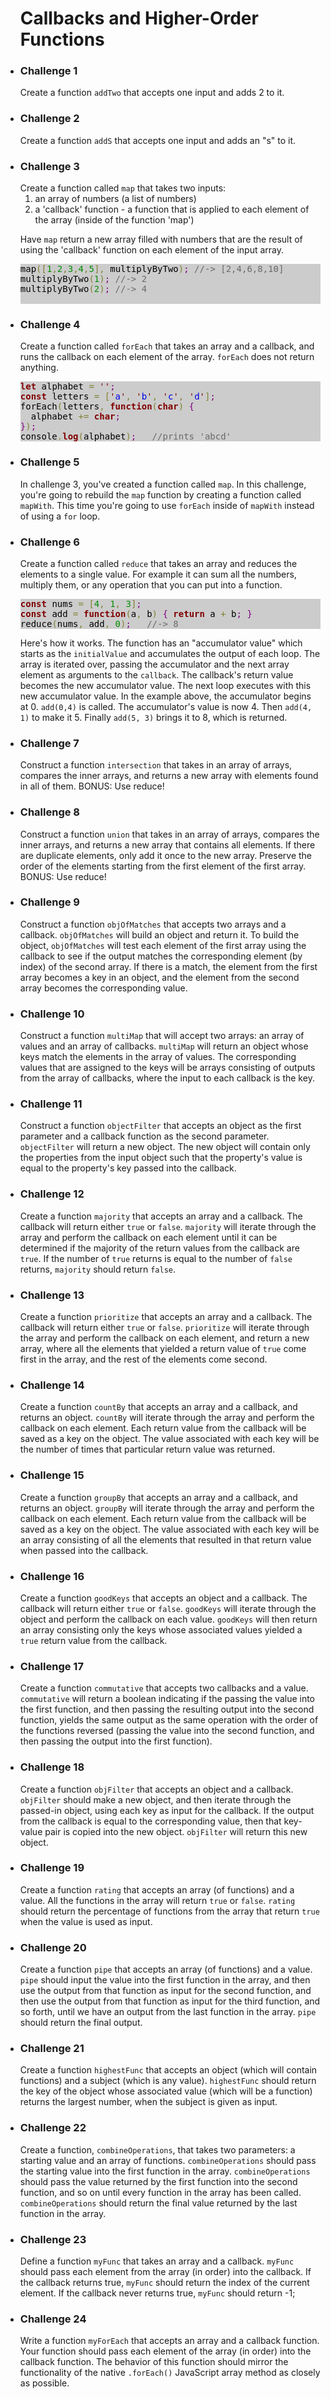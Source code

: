<ul id="instruct">
      <h1>Callbacks and Higher-Order Functions</h1>

<li>
  <h3>Challenge 1</h3>

Create a function <code>addTwo</code> that accepts one input and adds 2 to it.

</li>

<li>
  <h3>Challenge 2</h3>

Create a function <code>addS</code> that accepts one input and adds an "s" to it.

</li>

<li>
  <h3>Challenge 3</h3>
  Create a function called <code>map</code> that takes two inputs:<br>
  <ol>
    <li>an array of numbers (a list of numbers)</li>
    <li>a 'callback' function - a function that is applied to each element of the array (inside of the function 'map')</li>
  </ol>

Have <code>map</code> return a new array filled with numbers that are the result of using the 'callback' function on each element of the input array.<br>

  <!--
    map([1,2,3,4,5], multiplyByTwo); //-> [2,4,6,8,10]
    multiplyByTwo(1); //-> 2
    multiplyByTwo(2); //-> 4
  -->
  <pre style="color:#000000;background:#ccc;">map<span style="color:#808030; ">(</span><span style="color:#808030; ">[</span><span style="color:#008c00; ">1</span><span style="color:#808030; ">,</span><span style="color:#008c00; ">2</span><span style="color:#808030; ">,</span><span style="color:#008c00; ">3</span><span style="color:#808030; ">,</span><span style="color:#008c00; ">4</span><span style="color:#808030; ">,</span><span style="color:#008c00; ">5</span><span style="color:#808030; ">]</span><span style="color:#808030; ">,</span> multiplyByTwo<span style="color:#808030; ">)</span><span style="color:#800080; ">;</span> <span style="color:#696969; ">//-&gt; [2,4,6,8,10]</span><br>multiplyByTwo<span style="color:#808030; ">(</span><span style="color:#008c00; ">1</span><span style="color:#808030; ">)</span><span style="color:#800080; ">;</span> <span style="color:#696969; ">//-&gt; 2</span><br>multiplyByTwo<span style="color:#808030; ">(</span><span style="color:#008c00; ">2</span><span style="color:#808030; ">)</span><span style="color:#800080; ">;</span> <span style="color:#696969; ">//-&gt; 4</span>
  </pre>

</li>

<li>
  <h3>Challenge 4</h3>

Create a function called <code>forEach</code> that takes an array and a callback, and runs the callback on each element of the array. <code>forEach</code> does not return anything.

  <!--
    let alphabet = '';
    const letters = ['a', 'b', 'c', 'd'];
    forEach(letters, function(char) {
      alphabet += char;
    });
    console.log(alphabet);   //prints 'abcd'
  -->
  <pre style="color:#000000;background:#ccc;"><span style="color:#800000; font-weight:bold; ">let</span> alphabet <span style="color:#808030; ">=</span> <span style="color:#800000; ">'</span><span style="color:#800000; ">'</span><span style="color:#800080; ">;</span>
<span style="color:#800000; font-weight:bold; ">const</span> letters <span style="color:#808030; ">=</span> <span style="color:#808030; ">[</span><span style="color:#800000; ">'</span><span style="color:#0000e6; ">a</span><span style="color:#800000; ">'</span><span style="color:#808030; ">,</span> <span style="color:#800000; ">'</span><span style="color:#0000e6; ">b</span><span style="color:#800000; ">'</span><span style="color:#808030; ">,</span> <span style="color:#800000; ">'</span><span style="color:#0000e6; ">c</span><span style="color:#800000; ">'</span><span style="color:#808030; ">,</span> <span style="color:#800000; ">'</span><span style="color:#0000e6; ">d</span><span style="color:#800000; ">'</span><span style="color:#808030; ">]</span><span style="color:#800080; ">;</span>
forEach<span style="color:#808030; ">(</span>letters<span style="color:#808030; ">,</span> <span style="color:#800000; font-weight:bold; ">function</span><span style="color:#808030; ">(</span><span style="color:#800000; font-weight:bold; ">char</span><span style="color:#808030; ">)</span> <span style="color:#800080; ">{</span>
  alphabet <span style="color:#808030; ">+=</span> <span style="color:#800000; font-weight:bold; ">char</span><span style="color:#800080; ">;</span>
<span style="color:#800080; ">}</span><span style="color:#808030; ">)</span><span style="color:#800080; ">;</span>
console<span style="color:#808030; ">.</span><span style="color:#800000; font-weight:bold; ">log</span><span style="color:#808030; ">(</span>alphabet<span style="color:#808030; ">)</span><span style="color:#800080; ">;</span>   <span style="color:#696969; ">//prints 'abcd'</span>
</pre>

</li>

<li>
  <h3>Challenge 5</h3>

In challenge 3, you've created a function called <code>map</code>. In this challenge, you're going to rebuild the <code>map</code> function by creating a function called <code>mapWith</code>. This time you're going to use <code>forEach</code> inside of <code>mapWith</code> instead of using a <code>for</code> loop.

</li>

<li>
  <h3>Challenge 6</h3>

Create a function called <code>reduce</code> that takes an array and reduces the elements to a single value. For example it can sum all the numbers, multiply them, or any operation that you can put into a function.

  <!--
    const nums = [4, 1, 3];
    const add = function(a, b) { return a + b; }
    reduce(nums, add, 0);   //-> 8
  -->
  <pre style="color:#000000;background:#ccc;"><span style="color:#800000; font-weight:bold; ">const</span> nums <span style="color:#808030; ">=</span> <span style="color:#808030; ">[</span><span style="color:#008c00; ">4</span><span style="color:#808030; ">,</span> <span style="color:#008c00; ">1</span><span style="color:#808030; ">,</span> <span style="color:#008c00; ">3</span><span style="color:#808030; ">]</span><span style="color:#800080; ">;</span>
<span style="color:#800000; font-weight:bold; ">const</span> add <span style="color:#808030; ">=</span> <span style="color:#800000; font-weight:bold; ">function</span><span style="color:#808030; ">(</span>a<span style="color:#808030; ">,</span> b<span style="color:#808030; ">)</span> <span style="color:#800080; ">{</span> <span style="color:#800000; font-weight:bold; ">return</span> a <span style="color:#808030; ">+</span> b<span style="color:#800080; ">;</span> <span style="color:#800080; ">}</span>
reduce<span style="color:#808030; ">(</span>nums<span style="color:#808030; ">,</span> add<span style="color:#808030; ">,</span> <span style="color:#008c00; ">0</span><span style="color:#808030; ">)</span><span style="color:#800080; ">;</span>   <span style="color:#696969; ">//-&gt; 8</span>
</pre>

Here's how it works. The function has an "accumulator value" which starts as the <code>initialValue</code> and accumulates the output of each loop. The array is iterated over, passing the accumulator and the next array element as arguments to the <code>callback</code>. The callback's return value becomes the new accumulator value. The next loop executes with this new accumulator value. In the example above, the accumulator begins at 0. <code>add(0,4)</code> is called. The accumulator's value is now 4. Then <code>add(4, 1)</code> to make it 5. Finally <code>add(5, 3)</code> brings it to 8, which is returned.

</li>

<li>
  <h3>Challenge 7</h3>

Construct a function <code>intersection</code> that takes in an array of arrays, compares the inner arrays, and returns a new array with elements found in all of them. BONUS: Use reduce!

  <!-- console.log(intersection([[5, 10, 15, 20, 10], [15, 88, 1, 5, 7], [1, 10, 15, 5, 20]]));
  should log: [15, 5] -->
</li>

<li>
  <h3>Challenge 8</h3>

Construct a function <code>union</code> that takes in an array of arrays, compares the inner arrays, and returns a new array that contains all elements. If there are duplicate elements, only add it once to the new array. Preserve the order of the elements starting from the first element of the first array. BONUS: Use reduce!

  <!-- console.log(union([[5, 10, 15, 5], [15, 88, 1, 5, 7], [100, 15, 10, 1, 5]])); should log: [5, 10, 15, 88, 1, 7, 100] -->
</li>

<li>
  <h3>Challenge 9</h3>

Construct a function <code>objOfMatches</code> that accepts two arrays and a callback. <code>objOfMatches</code> will build an object and return it. To build the object, <code>objOfMatches</code> will test each element of the first array using the callback to see if the output matches the corresponding element (by index) of the second array. If there is a match, the element from the first array becomes a key in an object, and the element from the second array becomes the corresponding value.

  <!-- console.log(objOfMatches(['hi', 'howdy', 'bye', 'later', 'hello'], ['HI', 'Howdy', 'BYE', 'LATER', 'hello'], function(str) { return str.toUpperCase(); })); should log: { hi: 'HI', bye: 'BYE', later: 'LATER' } -->
</li>

<li>
  <h3>Challenge 10</h3>

Construct a function <code>multiMap</code> that will accept two arrays: an array of values and an array of callbacks. <code>multiMap</code> will return an object whose keys match the elements in the array of values. The corresponding values that are assigned to the keys will be arrays consisting of outputs from the array of callbacks, where the input to each callback is the key.

  <!-- console.log(['catfood', 'glue', 'beer'], [function(str) { return str.toUpperCase(); }, function(str) { return str[0].toUpperCase() + str.slice(1).toLowerCase(); }, function(str) { return str + str; }]);
  should log: { catfood: ['CATFOOD', 'Catfood', 'catfoodcatfood'], glue: ['GLUE', 'Glue', 'glueglue'], beer: ['BEER', 'Beer', 'beerbeer'] } -->
</li>

<li>
  <h3>Challenge 11</h3>

Construct a function <code>objectFilter</code> that accepts an object as the first parameter and a callback function as the second parameter. <code>objectFilter</code> will return a new object. The new object will contain only the properties from the input object such that the property's value is equal to the property's key passed into the callback.

</li>

<li>

  <h3>Challenge 12</h3>

Create a function <code>majority</code> that accepts an array and a callback. The callback will return either
<code>true</code> or <code>false</code>. <code>majority</code> will iterate through the array and perform the callback
on each element until it can be determined if the majority of the return values from the callback are
<code>true</code>. If the number of <code>true</code> returns is equal to the number of <code>false</code> returns,
<code>majority</code> should return <code>false</code>.

</li>

<li>

  <h3>Challenge 13</h3>

Create a function <code>prioritize</code> that accepts an array and a callback. The callback will return either
<code>true</code> or <code>false</code>. <code>prioritize</code> will iterate through the array and perform the
callback on each element, and return a new array, where all the elements that yielded a return value of
<code>true</code> come first in the array, and the rest of the elements come second.

</li>

<li>

  <h3>Challenge 14</h3>

Create a function <code>countBy</code> that accepts an array and a callback, and returns an object.
<code>countBy</code> will iterate through the array and perform the callback on each element. Each return value from
the callback will be saved as a key on the object. The value associated with each key will be the number of times that
particular return value was returned.

</li>

<li>

  <h3>Challenge 15</h3>

Create a function <code>groupBy</code> that accepts an array and a callback, and returns an object.
<code>groupBy</code> will iterate through the array and perform the callback on each element. Each return value from
the callback will be saved as a key on the object. The value associated with each key will be an array consisting of
all the elements that resulted in that return value when passed into the callback.

</li>

<li>

  <h3>Challenge 16</h3>

Create a function <code>goodKeys</code> that accepts an object and a callback. The callback will return either
<code>true</code> or <code>false</code>. <code>goodKeys</code> will iterate through the object and perform the
callback on each value. <code>goodKeys</code> will then return an array consisting only the keys whose associated
values yielded a <code>true</code> return value from the callback.

</li>

<li>

  <h3>Challenge 17</h3>

Create a function <code>commutative</code> that accepts two callbacks and a value. <code>commutative</code> will
return a boolean indicating if the passing the value into the first function, and then passing the resulting output
into the second function, yields the same output as the same operation with the order of the functions reversed
(passing the value into the second function, and then passing the output into the first function).

</li>

<li>

  <h3>Challenge 18</h3>

Create a function <code>objFilter</code> that accepts an object and a callback. <code>objFilter</code> should make a
new object, and then iterate through the passed-in object, using each key as input for the callback. If the output
from the callback is equal to the corresponding value, then that key-value pair is copied into the new object.
<code>objFilter</code> will return this new object.

</li>

<li>

  <h3>Challenge 19</h3>

Create a function <code>rating</code> that accepts an array (of functions) and a value. All the functions in the array
will return <code>true</code> or <code>false</code>. <code>rating</code> should return the percentage of functions
from the array that return <code>true</code> when the value is used as input.

</li>

<li>

  <h3>Challenge 20</h3>

Create a function <code>pipe</code> that accepts an array (of functions) and a value. <code>pipe</code> should input
the value into the first function in the array, and then use the output from that function as input for the second
function, and then use the output from that function as input for the third function, and so forth, until we have an
output from the last function in the array. <code>pipe</code> should return the final output.

</li>

<li>

  <h3>Challenge 21</h3>

Create a function <code>highestFunc</code> that accepts an object (which will contain functions) and a subject (which
is any value). <code>highestFunc</code> should return the key of the object whose associated value (which will be a
function) returns the largest number, when the subject is given as input.

</li>

<li>

  <h3>Challenge 22</h3>

Create a function, <code>combineOperations</code>, that takes two parameters: a starting value and an array of functions. <code>combineOperations</code> should pass the starting value into the first function in the array. <code>combineOperations</code> should pass the value returned by the first function into the second function, and so on until every function in the array has been called. <code>combineOperations</code> should return the final value returned by the last function in the array.

</li>

<li>

  <h3>Challenge 23</h3>

Define a function <code>myFunc</code> that takes an array and a callback. <code>myFunc</code> should pass each element from the array (in
order) into the callback. If the callback returns true, <code>myFunc</code> should return the index of the current element. If
the callback never returns true, <code>myFunc</code> should return -1;

</li>

<li>

  <h3>Challenge 24</h3>

Write a function <code>myForEach</code> that accepts an array and a callback function. Your function should pass each element of
the array (in order) into the callback function. The behavior of this function should mirror the functionality of the
native <code>.forEach()</code> JavaScript array method as closely as possible.

</li>
